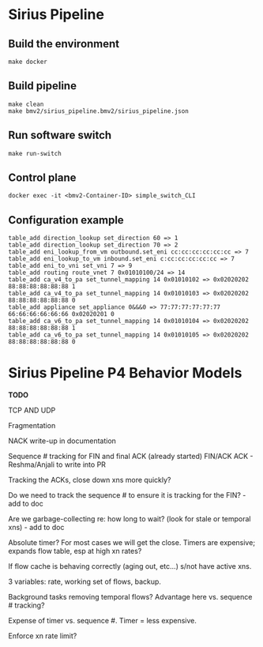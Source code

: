 # Sirius Pipeline

## Build the environment
```
make docker
```

## Build pipeline
```
make clean
make bmv2/sirius_pipeline.bmv2/sirius_pipeline.json
```

## Run software switch
```
make run-switch
```

## Control plane
```
docker exec -it <bmv2-Container-ID> simple_switch_CLI
```

## Configuration example
```
table_add direction_lookup set_direction 60 => 1
table_add direction_lookup set_direction 70 => 2
table_add eni_lookup_from_vm outbound.set_eni cc:cc:cc:cc:cc:cc => 7
table_add eni_lookup_to_vm inbound.set_eni c:cc:cc:cc:cc:cc => 7
table_add eni_to_vni set_vni 7 => 9
table_add routing route_vnet 7 0x01010100/24 => 14
table_add ca_v4_to_pa set_tunnel_mapping 14 0x01010102 => 0x02020202 88:88:88:88:88:88 1
table_add ca_v4_to_pa set_tunnel_mapping 14 0x01010103 => 0x02020202 88:88:88:88:88:88 0
table_add appliance set_appliance 0&&&0 => 77:77:77:77:77:77 66:66:66:66:66:66 0x02020201 0
table_add ca_v6_to_pa set_tunnel_mapping 14 0x01010104 => 0x02020202 88:88:88:88:88:88 1
table_add ca_v6_to_pa set_tunnel_mapping 14 0x01010105 => 0x02020202 88:88:88:88:88:88 0
```

# Sirius Pipeline P4 Behavior Models
**TODO**

TCP AND UDP

Fragmentation

NACK write-up in documentation

Sequence # tracking for FIN and final ACK (already started) FIN/ACK ACK - Reshma/Anjali to write into PR

Tracking the ACKs, close down xns more quickly?

Do we need to track the sequence # to ensure it is tracking for the FIN?  - add to doc

Are we garbage-collecting re: how long to wait?  (look for stale or temporal xns) - add to doc

Absolute timer?  For most cases we will get the close. Timers are expensive; expands flow table, esp at high xn rates?

If flow cache is behaving correctly (aging out, etc...) s/not have active xns.  

3 variables:  rate, working set of flows, backup.

Background tasks removing temporal flows?  Advantage here vs. sequence # tracking?  

Expense of timer vs. sequence #.  Timer = less expensive.

Enforce xn rate limit?
